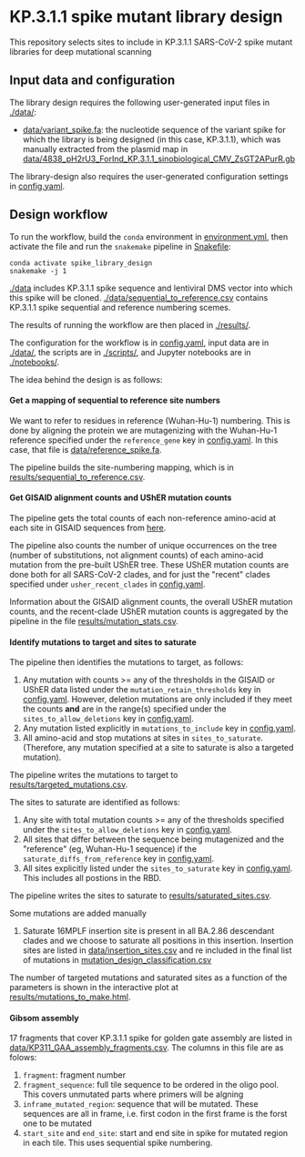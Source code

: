 # KP.3.1.1 spike mutant library design

This repository selects sites to include in KP.3.1.1 SARS-CoV-2 spike mutant libraries for deep mutational scanning

## Input data and configuration
The library design requires the following user-generated input files in [./data/](data):

  - [data/variant_spike.fa](data/variant_spike.fa): the nucleotide sequence of the variant spike for which the library is being designed (in this case, KP.3.1.1), which was manually extracted from the plasmid map in [data/4838_pH2rU3_ForInd_KP.3.1.1_sinobiological_CMV_ZsGT2APurR.gb](data/4838_pH2rU3_ForInd_KP.3.1.1_sinobiological_CMV_ZsGT2APurR.gb)

The library-design also requires the user-generated configuration settings in [config.yaml](config.yaml).

## Design workflow

To run the workflow, build the `conda` environment in [environment.yml](environment.yml), then activate the file and run the `snakemake` pipeline in [Snakefile](Snakefile):

    conda activate spike_library_design
    snakemake -j 1
    

[./data](data) includes KP.3.1.1 spike sequence and lentiviral DMS vector into which this spike will be cloned. [./data/sequential_to_reference.csv](data/sequential_to_reference.csv) contains KP.3.1.1 spike sequential and reference numbering scemes. 

The results of running the workflow are then placed in [./results/](results).

The configuration for the workflow is in [config.yaml](config.yaml), input data are in [./data/](data), the scripts are in [./scripts/](scripts), and Jupyter notebooks are in [./notebooks/](notebooks).

The idea behind the design is as follows:


#### Get a mapping of sequential to reference site numbers
We want to refer to residues in reference (Wuhan-Hu-1) numbering.
This is done by aligning the protein we are mutagenizing with the Wuhan-Hu-1 reference specified under the `reference_gene` key in [config.yaml](config.yaml).
In this case, that file is [data/reference_spike.fa](data/reference_spike.fa).

The pipeline builds the site-numbering mapping, which is in [results/sequential_to_reference.csv](results/sequential_to_reference.csv).

#### Get GISAID alignment counts and UShER mutation counts
The pipeline gets the total counts of each non-reference amino-acid at each site in GISAID sequences from [here](https://mendel.bii.a-star.edu.sg/METHODS/corona/current/MUTATIONS/hCoV-19_Human_2019_WuhanWIV04/hcov19_Spike_mutations_table.html).

The pipeline also counts the number of unique occurrences on the tree (number of substitutions, not alignment counts) of each amino-acid mutation from the pre-built UShER tree.
These UShER mutation counts are done both for all SARS-CoV-2 clades, and for just the "recent" clades specified under `usher_recent_clades` in [config.yaml](config.yaml).

Information about the GISAID alignment counts, the overall UShER mutation counts, and the recent-clade UShER mutation counts is aggregated by the pipeline in the file [results/mutation_stats.csv](results/mutation_stats.csv).

#### Identify mutations to target and sites to saturate
The pipeline then identifies the mutations to target, as follows:

 1. Any mutation with counts >= any of the thresholds in the GISAID or UShER data listed under the `mutation_retain_thresholds` key in [config.yaml](config.yaml). However, deletion mutations are only included if they meet the counts **and** are in the range(s) specified under the `sites_to_allow_deletions` key in [config.yaml](config.yaml).
 2. Any mutation listed explicitly in `mutations_to_include` key in [config.yaml](config.yaml).
 3. All amino-acid and stop mutations at sites in `sites_to_saturate`. (Therefore, any mutation specified at a site to saturate is also a targeted mutation).
 
The pipeline writes the mutations to target to [results/targeted_mutations.csv](results/targeted_mutations.csv).
 
The sites to saturate are identified as follows:

  1. Any site with total mutation counts >= any of the thresholds specified under the `sites_to_allow_deletions` key in [config.yaml](config.yaml).
  2. All sites that differ between the sequence being mutagenized and the "reference" (eg, Wuhan-Hu-1 sequence) if the `saturate_diffs_from_reference` key in [config.yaml](config.yaml).
  3. All sites explicitly listed under the `sites_to_saturate` key in [config.yaml](config.yaml). This includes all postions in the RBD.
 
The pipeline writes the sites to saturate to [results/saturated_sites.csv](results/saturated_sites.csv).

Some mutations are added manually
  1. Saturate 16MPLF insertion site is present in all BA.2.86 descendant clades and we choose to saturate all positions in this insertion. Insertion sites are listed in [data/insertion_sites.csv](data/insertion_sites.csv) and re included in the final list of mutations in [mutation_design_classification.csv](results/mutation_design_classification.csv) 

The number of targeted mutations and saturated sites as a function of the parameters is shown in the interactive plot at [results/mutations_to_make.html](results/mutations_to_make.html).

#### Gibsom assembly

17 fragments that cover KP.3.1.1 spike for golden gate assembly are listed in [data/KP311_GAA_assembly_fragments.csv](data/KP311_GAA_assembly_fragments.csv). The columns in this file are as folows:

  1. `fragment`: fragment number
  2. `fragment_sequence`: full tile sequence to be ordered in the oligo pool. This covers unmutated parts where primers will be algning
  3. `inframe_mutated_region`: sequence that will be mutated. These sequences are all in frame, i.e. first codon in the first frame is the forst one to be mutated
  4. `start_site` and `end_site`: start and end site in spike for mutated region in each tile. This uses sequential spike numbering.
